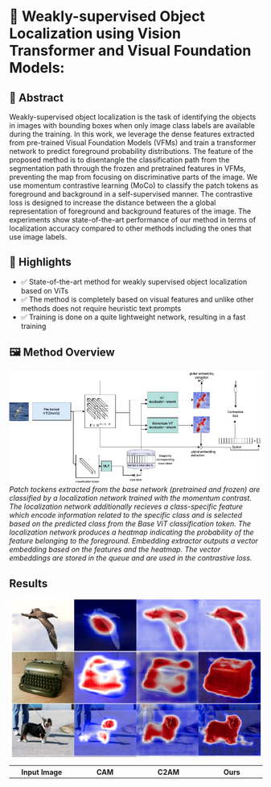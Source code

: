 # 📄 Weakly-supervised Object Localization using Vision Transformer and Visual Foundation Models:  


## 📌 Abstract  
Weakly-supervised object localization is the task of identifying the objects in images with bounding boxes when only image class labels are available during the training.  In this work, we leverage the dense features extracted from pre-trained Visual Foundation Models (VFMs) and train a transformer network to predict foreground probability distributions. The feature of the proposed method is to disentangle the classification path from the segmentation path through the frozen and pretrained features in VFMs, preventing the map from focusing on discriminative parts of the image. We use momentum contrastive learning (MoCo) to classify the patch tokens as foreground and background in a self-supervised manner. The contrastive loss is designed to increase the distance between the a global representation of foreground and background features of the image. The experiments show state-of-the-art performance of our method in terms of localization accuracy compared to other methods including the ones that use image labels.

## 🌟 Highlights  
- ✅  State-of-the-art method for weakly supervised object localization based on ViTs
- ✅  The method is completely based on visual features and unlike other methods does not require heuristic text prompts
- ✅  Training is done on a quite lightweight network, resulting in a fast training

## 🖼️ Method Overview  
![Overall diagram](images/wsol_diagram.drawio2.png)  
*Patch tockens extracted from the base network (pretrained and frozen) are classified by a localization network trained with the momentum contrast. The localization network additionally recieves a class-specific feature which encode information related to the specific class and is selected based on the predicted class from the Base ViT classification token. The localization network produces a heatmap indicating the probability of the feature belonging to the foreground. Embedding extractor outputs a vector embedding based on the features and the heatmap. The vector embeddings are stored in the queue and are used in the contrastive loss.*  
## Results
![Results](images/Results_heatmap.png)  
<table>
  <tr>
    <th  width="400">Input Image</th>
    <th  width="400">CAM</th>
    <th  width="400">C2AM</th>
    <th  width="400">Ours</th>
  </tr>
</table>

